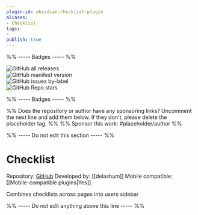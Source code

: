 ```yaml
---
plugin-id: obsidian-checklist-plugin
aliases:
- Checklist
tags: 
- 
publish: true
---
```


%% ----- Badges ----- %%

![GitHub all releases](https://img.shields.io/github/downloads/delashum/obsidian-checklist-plugin/total?color=573E7A&logo=github&style=for-the-badge)   
![GitHub manifest version](https://img.shields.io/github/manifest-json/v/delashum/obsidian-checklist-plugin?color=573E7A&logo=github&style=for-the-badge)   
![GitHub issues by-label](https://img.shields.io/github/issues/delashum/obsidian-checklist-plugin/help%20wanted?color=573E7A&logo=github&style=for-the-badge)   
![GitHub Repo stars](https://img.shields.io/github/stars/delashum/obsidian-checklist-plugin?color=573E7A&logo=github&style=for-the-badge)

%% ----- Badges ----- %%

%% Does the repository or author have any sponsoring links? Uncomment the next line and add them below. If they don't, please delete the placeholder tag. %%
%% Sponsor this work: #placeholder/author %%

%% ----- Do not edit this section ----- %%

# Checklist

Repository: [GitHub](https://github.com/delashum/obsidian-checklist-plugin)
Developed by: [[delashum]]
Mobile compatible: [[Mobile-compatible plugins|Yes]]

Combines checklists across pages into users sidebar

%% ----- Do not edit anything above this line ----- %% 
